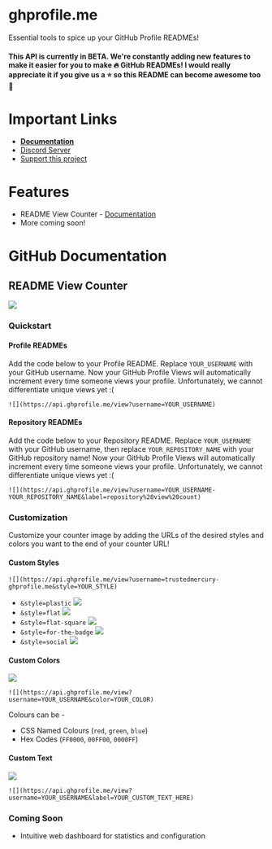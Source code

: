 # ghprofile.me
Essential tools to spice up your GitHub Profile READMEs!

#### This API is currently in BETA. We're constantly adding new features to make it easier for you to make 🔥 GitHub READMEs! I would really appreciate it if you give us a ⭐ so this README can become awesome too 💖

# Important Links
- [**Documentation**](https://docs.ghprofile.me/)
- [Discord Server](https://discord.kevinthomas.codes/)
- [Support this project](https://paypal.me/tmkev)

# Features
- README View Counter - [Documentation](https://docs.ghprofile.me/features/view-counter)
- More coming soon!

# GitHub Documentation

## README View Counter
![](https://api.ghprofile.me/view?username=TrustedMercury-ghprofile.me&label=repository%20view%20count)

### Quickstart
#### Profile READMEs
Add the code below to your Profile README. Replace ``YOUR_USERNAME`` with your GitHub username. Now your GitHub Profile Views will automatically increment every time someone views your profile. Unfortunately, we cannot differentiate unique views yet :(
```
![](https://api.ghprofile.me/view?username=YOUR_USERNAME)
```

#### Repository READMEs
Add the code below to your Repository README. Replace ``YOUR_USERNAME`` with your GitHub username, then replace ``YOUR_REPOSITORY_NAME`` with your GitHub repository name! Now your GitHub Profile Views will automatically increment every time someone views your profile. Unfortunately, we cannot differentiate unique views yet :(
```
![](https://api.ghprofile.me/view?username=YOUR_USERNAME-YOUR_REPOSITORY_NAME&label=repository%20view%20count)
```

### Customization
Customize your counter image by adding the URLs of the desired styles and colors you want to the end of your counter URL!

#### Custom Styles
```
![](https://api.ghprofile.me/view?username=trustedmercury-ghprofile.me&style=YOUR_STYLE)
```
- ``&style=plastic``
![](https://api.ghprofile.me/view?username=TESTING&style=plastic)
- ``&style=flat``
![](https://api.ghprofile.me/view?username=TESTING&style=flat-)
- ``&style=flat-square``
![](https://api.ghprofile.me/view?username=TESTING&style=flat-square)
- ``&style=for-the-badge``
![](https://api.ghprofile.me/view?username=TESTING&style=for-the-badge)
- ``&style=social``
![](https://api.ghprofile.me/view?username=TESTING&style=social)

#### Custom Colors
![](https://api.ghprofile.me/view?username=TESTING&color=green)
```
![](https://api.ghprofile.me/view?username=YOUR_USERNAME&color=YOUR_COLOR)
```
Colours can be -
- CSS Named Colours (``red``, ``green``, ``blue``)
- Hex Codes (``FF0000``, ``00FF00``, ``0000FF``)

#### Custom Text
![](https://api.ghprofile.me/view?username=TESTING&label=hello)
```
![](https://api.ghprofile.me/view?username=YOUR_USERNAME&label=YOUR_CUSTOM_TEXT_HERE)
```

### Coming Soon
- Intuitive web dashboard for statistics and configuration
